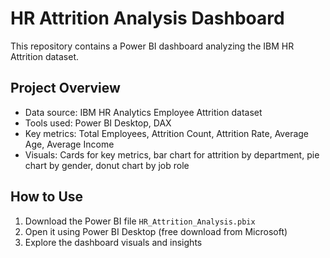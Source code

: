 # HR Attrition Analysis Dashboard

This repository contains a Power BI dashboard analyzing the IBM HR Attrition dataset.

## Project Overview

- Data source: IBM HR Analytics Employee Attrition dataset  
- Tools used: Power BI Desktop, DAX  
- Key metrics: Total Employees, Attrition Count, Attrition Rate, Average Age, Average Income  
- Visuals: Cards for key metrics, bar chart for attrition by department, pie chart by gender, donut chart by job role

## How to Use

1. Download the Power BI file `HR_Attrition_Analysis.pbix`  
2. Open it using Power BI Desktop (free download from Microsoft)  
3. Explore the dashboard visuals and insights
